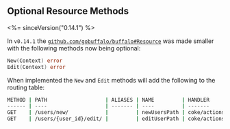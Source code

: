 ## Optional Resource Methods

<%= sinceVersion("0.14.1") %>

In `v0.14.1` the [`github.com/gobuffalo/buffalo#Resource`](https://godoc.org/github.com/gobuffalo/buffalo#Resource) was made smaller with the following methods now being optional:

```go
New(Context) error
Edit(Context) error
```

When implemented the `New` and `Edit` methods will add the following to the routing table:

```bash
METHOD | PATH                   | ALIASES | NAME         | HANDLER
------ | ----                   | ------- | ----         | -------
GET    | /users/new/            |         | newUsersPath | coke/actions.UsersResource.New
GET    | /users/{user_id}/edit/ |         | editUserPath | coke/actions.UsersResource.Edit
```
